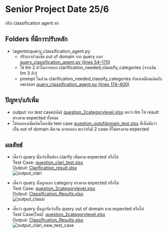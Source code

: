 # Senior Project Date 25/6
ปรับ classification agent ต่อ

## Folders ที่มีการปรับหลัก
- \agents\query_classification_agent.py
  - ปรับเอาส่วนเช็ค out of domain จาก query ออก [query_classification_agent.py (lines 54–170)](https://github.com/ffahpatcha/senior_project_update/blob/main/seniorProject_withoutStructure_Output_18_6/agents/query_classification_agent.py#L54-L170)
  - ใช้ llm 2 ตัวในการแยก clarification_needed,classify_categories (จากเดิม llm 3 ตัว)
  - prompt ในส่วน clarification_needed,classify_categories ยังคงเหมือนเดิมกับ version [query_classification_agent.py (lines 174–400)](https://github.com/ffahpatcha/senior_project_update/blob/main/seniorProject_withoutStructure_Output_18_6/agents/query_classification_agent.py#L174-L400)

## ปัญหา/แก้เพิ่ม
- output จาก test case(เดิม) [question_2categorylevel.xlsx](https://raw.githubusercontent.com/ffahpatcha/senior_project_update/main/withoutOutofDomain_samePrompt_25_6/test_case/question_2categorylevel.xlsx) พบว่า llm ให้ result ตรงตาม expected ทั้งหมด
- ได้ทดลองเพิ่มเติมโดยเพิ่ม test case  [question_outofdomain_test.xlsx](https://raw.githubusercontent.com/ffahpatcha/senior_project_update/main/withoutOutofDomain_samePrompt_25_6/test_case/question_outofdomain_test.xlsx) ที่เห็นชัดว่าเป็น out of domain ชัดเจน มาทดลอง พบว่ายังมี 2 case ที่ไม่ตรงตาม expected

## ผลลัพธ์

- เช็คว่า query นั้นจำเป็นต้อง clarify เพิ่มตาม expected หรือไม่  
  Test Case: [question_clari_test.xlsx](https://raw.githubusercontent.com/ffahpatcha/senior_project_update/main/withoutOutofDomain_samePrompt_25_6/test_case/question_clari_test.xlsx)  
  Output: [Clarification_result.xlsx](https://raw.githubusercontent.com/ffahpatcha/senior_project_update/main/withoutOutofDomain_samePrompt_25_6/test_case/output/results_clari_without_outofdomain.xlsx)  
  ![output_clari](https://github.com/user-attachments/assets/aa0e3235-e478-48ff-b5ed-d9e86dd2bb6e)

- เช็คว่า query นั้นถูกแยก category ตรงตาม expected หรือไม่  
  Test Case: [question_2categorylevel.xlsx](https://raw.githubusercontent.com/ffahpatcha/senior_project_update/main/withoutOutofDomain_samePrompt_25_6/test_case/question_2categorylevel.xlsx)  
  Output: [Classification_Results.xlsx](https://raw.githubusercontent.com/ffahpatcha/senior_project_update/main/withoutOutofDomain_samePrompt_25_6/test_case/output/results25_6.xlsx)  
  ![output_classi](https://github.com/user-attachments/assets/e08eeb0b-ed43-458f-8021-c59f1a018ed6)

- เช็คว่า query นั้นถูกจัดว่าเป็น query out of domain ตาม expected หรือไม่  
  Test Case(ใหม่): [question_2categorylevel.xlsx](https://raw.githubusercontent.com/ffahpatcha/senior_project_update/main/withoutOutofDomain_samePrompt_25_6/test_case/question_outofdomain_test.xlsx)  
  Output: [Classification_Results.xlsx](https://raw.githubusercontent.com/ffahpatcha/senior_project_update/main/withoutOutofDomain_samePrompt_25_6/test_case/output/results_testout_without_outofdomain.xlsx)  
  ![output_clari_new_test_case](https://github.com/user-attachments/assets/cf109945-8001-42fb-92d5-8f0f1fbee405)

